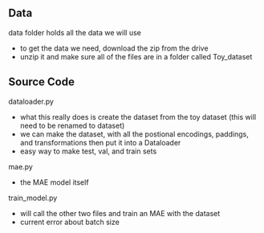 ## Data
data folder holds all the data we will use
- to get the data we need, download the zip from the drive
- unzip it and make sure all of the files are in a folder called Toy_dataset

## Source Code

dataloader.py
- what this really does is create the dataset from the toy dataset (this will need to be renamed to dataset) 
- we can make the dataset, with all the postional encodings, paddings, and transformations then put it into a Dataloader
- easy way to make test, val, and train sets


mae.py
- the MAE model itself

train_model.py
- will call the other two files and train an MAE with the dataset
- current error about batch size
